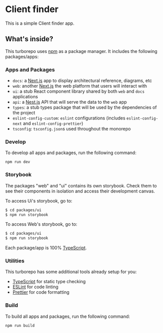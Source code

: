 # Client finder

This is a simple Client finder app.



## What's inside?


This turborepo uses [npm](https://www.npmjs.com/) as a package manager. It includes the following packages/apps:

### Apps and Packages

- `docs`: a [Next.js](https://nextjs.org/) app to display architectural reference, diagrams, etc
- `web`: another [Next.js](https://nextjs.org/) the web platform that users will interact with
- `ui`: a stub React component library shared by both `web` and `docs` applications
- `api`: a [Nest.js](https://nestjs.com/) API that will serve the data to the `web` app
- `types`: a stub types package that will be used by the dependencies of the project
- `eslint-config-custom`: `eslint` configurations (includes `eslint-config-next` and `eslint-config-prettier`)
- `tsconfig`: `tsconfig.json`s used throughout the monorepo



### Develop

To develop all apps and packages, run the following command:

```
npm run dev
```


### Storybook

The packages "web" and "ui" contains its own storybook. Check them to see their components in isolation and access their development canvas.

To access Ui's storybook, go to:
```bash
$ cd packages/ui
$ npm run storybook
```

To access Web's storybook, go to:
```bash
$ cd packages/ui
$ npm run storybook
```

Each package/app is 100% [TypeScript](https://www.typescriptlang.org/).

### Utilities

This turborepo has some additional tools already setup for you:

- [TypeScript](https://www.typescriptlang.org/) for static type checking
- [ESLint](https://eslint.org/) for code linting
- [Prettier](https://prettier.io) for code formatting

### Build

To build all apps and packages, run the following command:

```
npm run build
```



